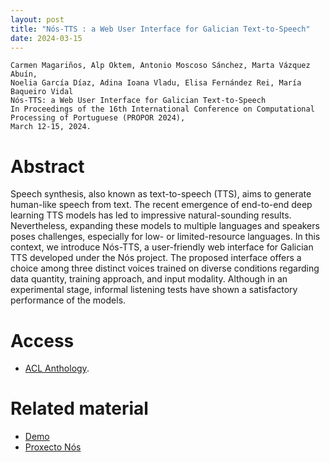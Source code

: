 ```yaml
---
layout: post
title: "Nós-TTS : a Web User Interface for Galician Text-to-Speech"
date: 2024-03-15
---
```

```
Carmen Magariños, Alp Öktem, Antonio Moscoso Sánchez, Marta Vázquez Abuín,
Noelia García Díaz, Adina Ioana Vladu, Elisa Fernández Rei, María Baqueiro Vidal
Nós-TTS: a Web User Interface for Galician Text-to-Speech
In Proceedings of the 16th International Conference on Computational Processing of Portuguese (PROPOR 2024),
March 12-15, 2024. 
```

# Abstract
Speech synthesis, also known as text-to-speech (TTS), aims to generate human-like speech
from text. The recent emergence of end-to-end deep learning TTS models has led to impressive natural-sounding results. Nevertheless, expanding these models to multiple languages and speakers poses challenges, especially for low- or limited-resource languages. In this context, we introduce Nós-TTS, a user-friendly web interface for Galician TTS developed under the Nós project. The proposed interface offers a choice among three distinct voices trained on diverse conditions regarding data quantity, training approach, and input modality. Although in an experimental stage, informal listening tests have shown a satisfactory performance of the models.

# Access

- <a href="https://aclanthology.org/2024.propor-2.31.pdf" target="_blank">ACL Anthology</a>.

# Related material

- <a href="https://tts.nos.gal/" target="_blank">Demo</a>
- <a href="https://nos.gal/es/proxecto-nos" target="_blank">Proxecto Nós</a>

